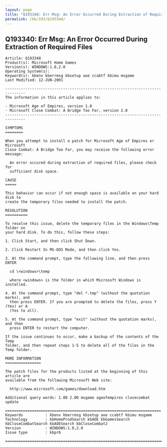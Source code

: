 ```yaml
---
layout: page
title: "Q193340: Err Msg: An Error Occurred During Extraction of Required Files"
permalink: /kb/193/Q193340/
---
```


## Q193340: Err Msg: An Error Occurred During Extraction of Required Files

	Article: Q193340
	Product(s): Microsoft Home Games
	Version(s): WINDOWS:1.0,2.0
	Operating System(s): 
	Keyword(s): kbenv kberrmsg kbsetup aoe ccabtf kbimu msgame
	Last Modified: 12-JUN-2001
	
	-------------------------------------------------------------------------------
	The information in this article applies to:
	
	- Microsoft Age of Empires, version 1.0 
	- Microsoft Close Combat: A Bridge Too Far, version 2.0 
	-------------------------------------------------------------------------------
	
	SYMPTOMS
	========
	
	When you attempt to install a patch for Microsoft Age of Empires or Microsoft
	Close Combat: A Bridge Too Far, you may receive the following error message:
	
	  An error occured during extraction of required files, please check for
	  sufficient disk space.
	
	CAUSE
	=====
	
	This behavior can occur if not enough space is available on your hard disk to
	create the temporary files needed to install the patch.
	
	RESOLUTION
	==========
	
	To resolve this issue, delete the temporary files in the Windows\Temp folder on
	your hard disk. To do this, follow these steps:
	
	1. Click Start, and then click Shut Down.
	
	2. Click Restart In MS-DOS Mode, and then click Yes.
	
	3. At the command prompt, type the following line, and then press ENTER
	
	  cd \<windows>\temp
	
	  where <windows> is the folder in which Microsoft Windows is installed.
	
	4. At the command prompt, type "del *.tmp" (without the quotation marks), and
	  then press ENTER. If you are prompted to delete the files, press Y (Yes) or A
	  (Yes to all).
	
	5. At the command prompt, type "exit" (without the quotation marks), and then
	  press ENTER to restart the computer.
	
	If the issue continues to occur, make a backup of the contents of the Temp
	folder, and then repeat steps 1-5 to delete all of the files in the Temp folder.
	
	MORE INFORMATION
	================
	
	The patch files for the products listed at the beginning of this article are
	available from the following Microsoft Web site:
	
	  http://www.microsoft.com/games/download.htm
	
	Additional query words: 1.00 2.00 msgame ageofempires closecombat update
	
	======================================================================
	Keywords          : kbenv kberrmsg kbsetup aoe ccabtf kbimu msgame 
	Technology        : kbHomeProdSearch kbAOE kbGamesSearch kbCloseCombatSearch kbAOESearch kbCloseCombat2
	Version           : WINDOWS:1.0,2.0
	Issue type        : kbprb
	
	=============================================================================
	
